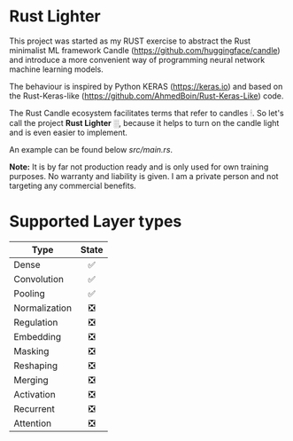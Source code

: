# Rust Lighter

This project was started as my RUST exercise to abstract the Rust minimalist ML framework Candle (https://github.com/huggingface/candle) and introduce a more convenient way of programming neural network machine learning models. 

The behaviour is inspired by Python KERAS (https://keras.io) and based on the Rust-Keras-like (https://github.com/AhmedBoin/Rust-Keras-Like) code. 

The Rust Candle ecosystem facilitates terms that refer to candles &#128367;. So let's call the project **Rust Lighter** &#9617;, because it helps to turn on the candle light and is even easier to implement.

An example can be found below *src/main.rs*.  

**Note:** It is by far not production ready and is only used for own training purposes. No warranty and liability is given. I am a private person and not targeting any commercial benefits. 


# Supported Layer types

| Type         |      State    |  
|--------------|:-------------:|
| Dense        |  &#9989;      | 
| Convolution  |  &#9989;      |   
| Pooling      |  &#9989;      |   
| Normalization|  &#10062;     |   
| Regulation   |  &#10062;     | 
| Embedding    |  &#10062;     | 
| Masking      |  &#10062;     | 
| Reshaping    |  &#10062;     | 
| Merging      |  &#10062;     | 
| Activation   |  &#10062;     | 
| Recurrent    |  &#10062;     |   
| Attention    |  &#10062;     |   